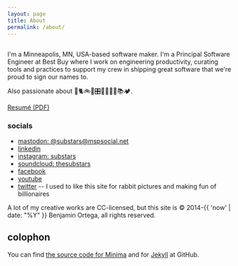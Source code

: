 ```yaml
---
layout: page
title: About
permalink: /about/
---
```


## 

I'm a Minneapolis, MN, USA-based software maker. I'm a Principal Software Engineer at Best Buy where I work on engineering productivity, curating tools and practices to support my crew in shipping great software that we're proud to sign our names to.

Also passionate about 🐰🐈🚲🤖🎛️👨‍👧🎵🥁📚🏕️.

[Resumé (PDF)](/assets/ortega_resume_2024.pdf)

### socials

* [mastodon: @substars@mspsocial.net](https://mspsocial.net/web/@substars)
* [linkedin](https://www.linkedin.com/in/benortega/)
* [instagram: substars](https://www.instagram.com/substars/)
* [soundcloud: thesubstars](https://soundcloud.com/thesubstars)
* [facebook](https://www.facebook.com/ben.ortega) 
* [youtube](https://www.youtube.com/@substars)
* [twitter](http://pages.thesubstars.com/twitter-archive/) -- I used to like this site for rabbit pictures and making fun of billionaires

A lot of my creative works are CC-licensed, but this site is © 2014-{{ 'now' | date: "%Y" }} Benjamin Ortega, all rights reserved.

## colophon 

You can find [the source code for Minima](https://github.com/jekyll/minima) and for [Jekyll](https://github.com/jekyll/jekyll) at GitHub.